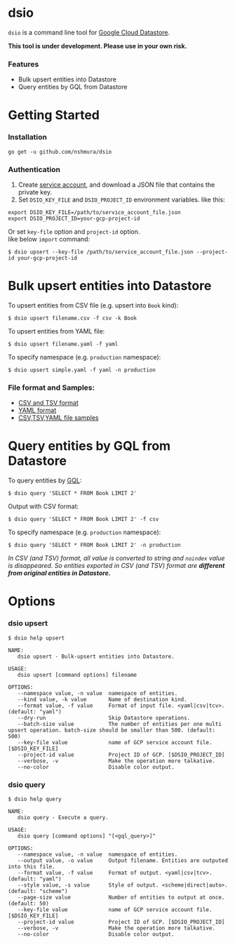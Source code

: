 # dsio

`dsio` is a command line tool for [Google Cloud Datastore](https://cloud.google.com/datastore/). 

**This tool is under development. Please use in your own risk.**

### Features
- Bulk upsert entities into Datastore
- Query entities by GQL from Datastore


# Getting Started
### Installation
```
go get -u github.com/nshmura/dsio
```


### Authentication
1. Create [service account](https://cloud.google.com/iam/docs/managing-service-account-keys), and download a JSON file that contains the private key. 
2. Set `DSIO_KEY_FILE` and `DSIO_PROJECT_ID` environment variables. like this:
```
export DSIO_KEY_FILE=/path/to/service_account_file.json
export DSIO_PROJECT_ID=your-gcp-project-id
```

Or set `key-file` option and `project-id` option. <br>
like below `import` command:
```
$ dsio upsert --key-file /path/to/service_account_file.json --project-id your-gcp-project-id
```


# Bulk upsert entities into Datastore
To upsert entities from CSV file (e.g. upsert into `Book` kind): 
```
$ dsio upsert filename.csv -f csv -k Book
```


To upsert entities from YAML file:
```
$ dsio upsert filename.yaml -f yaml
```


To specify namespace (e.g. `production` namespace):
```
$ dsio upsert simple.yaml -f yaml -n production
```


### File format and Samples:
 - [CSV and TSV format](https://github.com/nshmura/dsio/wiki/CSV-and-TSV-Format)
 - [YAML format](https://github.com/nshmura/dsio/wiki/YAML-Format)
 - [CSV,TSV,YAML file samples](./samples/)


# Query entities by GQL from Datastore

To query entities by [GQL](https://cloud.google.com/datastore/docs/reference/gql_reference):
```
$ dsio query 'SELECT * FROM Book LIMIT 2'
```

Output with CSV format:
```
$ dsio query 'SELECT * FROM Book LIMIT 2' -f csv
```

To specify namespace (e.g. `production` namespace):
```
$ dsio query 'SELECT * FROM Book LIMIT 2' -n production 
```

*In CSV (and TSV) format, all value is converted to string and `noindex` value is disappeared.
So entities exported in CSV (and TSV) format are **different from original entities in Datastore.***


# Options

### dsio upsert
```
$ dsio help upsert

NAME:
   dsio upsert - Bulk-upsert entities into Datastore.

USAGE:
   dsio upsert [command options] filename

OPTIONS:
   --namespace value, -n value  namespace of entities.
   --kind value, -k value       Name of destination kind.
   --format value, -f value     Format of input file. <yaml|csv|tcv>. (default: "yaml")
   --dry-run                    Skip Datastore operations.
   --batch-size value           The number of entities per one multi upsert operation. batch-size should be smaller than 500. (default: 500)
   --key-file value             name of GCP service account file. [$DSIO_KEY_FILE]
   --project-id value           Project ID of GCP. [$DSIO_PROJECT_ID]
   --verbose, -v                Make the operation more talkative.
   --no-color                   Disable color output.

```


### dsio query
```
$ dsio help query

NAME:
   dsio query - Execute a query.

USAGE:
   dsio query [command options] "[<gql_query>]"

OPTIONS:
   --namespace value, -n value  namespace of entities.
   --output value, -o value     Output filename. Entities are outputed into this file.
   --format value, -f value     Format of output. <yaml|csv|tcv>. (default: "yaml")
   --style value, -s value      Style of output. <scheme|direct|auto>. (default: "scheme")
   --page-size value            Number of entities to output at once. (default: 50)
   --key-file value             name of GCP service account file. [$DSIO_KEY_FILE]
   --project-id value           Project ID of GCP. [$DSIO_PROJECT_ID]
   --verbose, -v                Make the operation more talkative.
   --no-color                   Disable color output.
```


